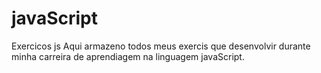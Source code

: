 # javaScript
Exercicos js
Aqui  armazeno todos meus exercis que desenvolvir durante minha carreira de aprendiagem na linguagem javaScript.
